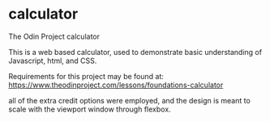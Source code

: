 # calculator

The Odin Project calculator

This is a web based calculator, used to demonstrate basic understanding of Javascript, html, and CSS.

Requirements for this project may be found at: https://www.theodinproject.com/lessons/foundations-calculator

all of the extra credit options were employed, and the design is meant to scale with the viewport window through flexbox.